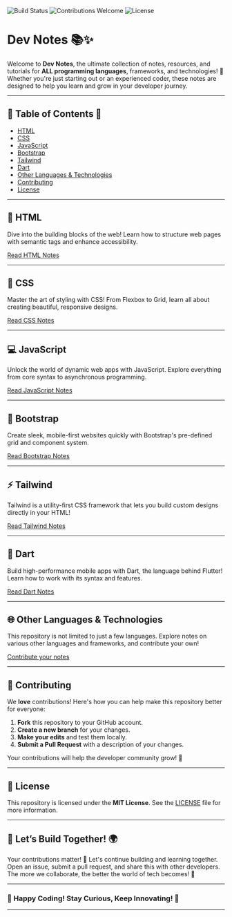 
![Build Status](https://img.shields.io/badge/Build-Passing-ff932e)
![Contributions Welcome](https://img.shields.io/badge/Contributions-Welcome-ff7a5e)
![License](https://img.shields.io/badge/License-MIT-blue)

# Dev Notes 📚✨
Welcome to **Dev Notes**, the ultimate collection of notes, resources, and tutorials for **ALL programming languages**, frameworks, and technologies! 🚀 Whether you're just starting out or an experienced coder, these notes are designed to help you learn and grow in your developer journey. 

---

## 🚀 Table of Contents 📖

- [HTML](#-html)
- [CSS](#-css)
- [JavaScript](#-javascript)
- [Bootstrap](#-bootstrap)
- [Tailwind](#-tailwind)
- [Dart](#-dart)
- [Other Languages & Technologies](#-other-languages--technologies)
- [Contributing](#-contributing)
- [License](#-license)

---

## 📄 HTML

Dive into the building blocks of the web! Learn how to structure web pages with semantic tags and enhance accessibility.

[Read HTML Notes](HTML.md)

---

## 🎨 CSS

Master the art of styling with CSS! From Flexbox to Grid, learn all about creating beautiful, responsive designs.

[Read CSS Notes](CSS.md)

---

## 💻 JavaScript

Unlock the world of dynamic web apps with JavaScript. Explore everything from core syntax to asynchronous programming.

[Read JavaScript Notes](javascript.md)

---

## 🚀 Bootstrap

Create sleek, mobile-first websites quickly with Bootstrap's pre-defined grid and component system.

[Read Bootstrap Notes](Bootstrap.md)

---

## ⚡ Tailwind

Tailwind is a utility-first CSS framework that lets you build custom designs directly in your HTML!

[Read Tailwind Notes](Tailwind.md)

---

## 🦄 Dart

Build high-performance mobile apps with Dart, the language behind Flutter! Learn how to work with its syntax and features.

[Read Dart Notes](dart.md)

---

## 🌐 Other Languages & Technologies

This repository is not limited to just a few languages. Explore notes on various other languages and frameworks, and contribute your own!

[Contribute your notes](https://github.com/mraxays/dev-notes)

---

## 🤝 Contributing

We **love** contributions! Here's how you can help make this repository better for everyone:

1. **Fork** this repository to your GitHub account.
2. **Create a new branch** for your changes.
3. **Make your edits** and test them locally.
4. **Submit a Pull Request** with a description of your changes.

Your contributions will help the developer community grow! 🙌

---

## 📜 License

This repository is licensed under the **MIT License**. See the [LICENSE](LICENSE.md) file for more information.

---

## 💬 Let’s Build Together! 🌍

Your contributions matter! 🌱 Let's continue building and learning together. Open an issue, submit a pull request, and share this with other developers. The more we collaborate, the better the world of tech becomes! 🚀

---

### 🎉 Happy Coding! Stay Curious, Keep Innovating! 🚀

---

